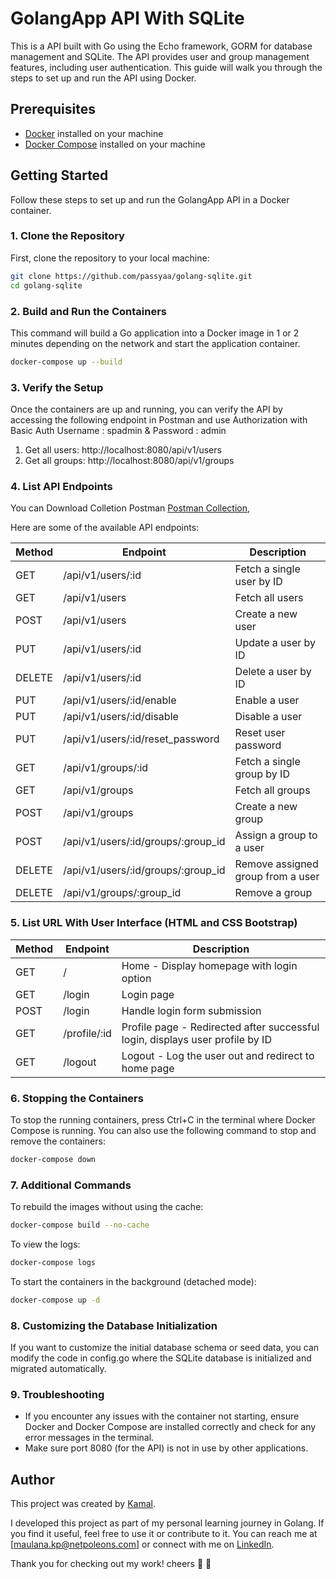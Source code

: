 # GolangApp API With SQLite

This is a API built with Go using the Echo framework, GORM for database management and SQLite. The API provides user and group management features, including user authentication. This guide will walk you through the steps to set up and run the API using Docker.

## Prerequisites

- [Docker](https://www.docker.com/get-started) installed on your machine
- [Docker Compose](https://docs.docker.com/compose/install/) installed on your machine

## Getting Started

Follow these steps to set up and run the GolangApp API in a Docker container.

### 1. Clone the Repository

First, clone the repository to your local machine:

```bash
git clone https://github.com/passyaa/golang-sqlite.git
cd golang-sqlite
```

### 2. Build and Run the Containers
This command will build a Go application into a Docker image in 1 or 2 minutes depending on the network and start the application container.
```bash
docker-compose up --build
```

### 3. Verify the Setup
Once the containers are up and running, you can verify the API by accessing the following endpoint in Postman and use Authorization with Basic Auth Username : spadmin & Password : admin

1. Get all users: http://localhost:8080/api/v1/users
2. Get all groups: http://localhost:8080/api/v1/groups

### 4. List API Endpoints
You can Download Colletion Postman [Postman Collection](https://github.com/passyaa/golang-sqlite/blob/main/GolangApp-API.postman_collection.json),

Here are some of the available API endpoints:

| Method | Endpoint                                  | Description                                                                           |
|--------|-------------------------------------------|---------------------------------------------------------------------------------------|
| GET    | /api/v1/users/:id                         | Fetch a single user by ID                                                             |
| GET    | /api/v1/users                             | Fetch all users                                                                       |
| POST   | /api/v1/users                             | Create a new user                                                                     |
| PUT    | /api/v1/users/:id                         | Update a user by ID                                                                   |
| DELETE | /api/v1/users/:id                         | Delete a user by ID                                                                   |
| PUT    | /api/v1/users/:id/enable                  | Enable a user                                                                         |
| PUT    | /api/v1/users/:id/disable                 | Disable a user                                                                        |
| PUT    | /api/v1/users/:id/reset_password          | Reset user password                                                                   |
| GET    | /api/v1/groups/:id                        | Fetch a single group by ID                                                            |
| GET    | /api/v1/groups                            | Fetch all groups                                                                      |
| POST   | /api/v1/groups                            | Create a new group                                                                    |
| POST   | /api/v1/users/:id/groups/:group_id        | Assign a group to a user                                                              |
| DELETE | /api/v1/users/:id/groups/:group_id        | Remove assigned group from a user                                                     |
| DELETE | /api/v1/groups/:group_id                  | Remove a group                                                                        |

### 5. List URL With User Interface (HTML and CSS Bootstrap)
| Method | Endpoint                                  | Description                                                                           |
|--------|-------------------------------------------|---------------------------------------------------------------------------------------|
| GET    | /                                         | Home - Display homepage with login option                                             |
| GET    | /login                                    | Login page                                                                            |
| POST   | /login                                    | Handle login form submission                                                          |
| GET    | /profile/:id                              | Profile page - Redirected after successful login, displays user profile by ID         |
| GET    | /logout                                   | Logout - Log the user out and redirect to home page                                   |

### 6. Stopping the Containers
To stop the running containers, press Ctrl+C in the terminal where Docker Compose is running. You can also use the following command to stop and remove the containers:

```bash
docker-compose down
```

### 7. Additional Commands
To rebuild the images without using the cache:
```bash
docker-compose build --no-cache
```

To view the logs:
```bash
docker-compose logs
```

To start the containers in the background (detached mode):
```bash
docker-compose up -d
```

### 8. Customizing the Database Initialization
If you want to customize the initial database schema or seed data, you can modify the code in config.go where the SQLite database is initialized and migrated automatically.

### 9. Troubleshooting
- If you encounter any issues with the container not starting, ensure Docker and Docker Compose are installed correctly and check for any error messages in the terminal.
- Make sure port 8080 (for the API) is not in use by other applications.


## Author

This project was created by [Kamal](https://www.linkedin.com/in/maulana-kamal-pasya/).

I developed this project as part of my personal learning journey in Golang. If you find it useful, feel free to use it or contribute to it. You can reach me at [maulana.kp@netpoleons.com] or connect with me on [LinkedIn](https://www.linkedin.com/in/maulana-kamal-pasya/).

Thank you for checking out my work! cheers 🍻 🍻